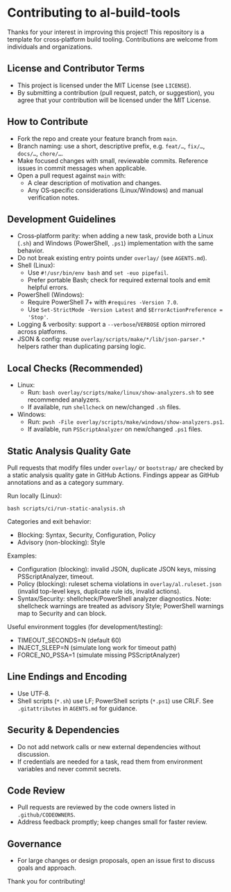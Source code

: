 Contributing to al-build-tools
================================

Thanks for your interest in improving this project! This repository is a template for cross‑platform build tooling. Contributions are welcome from individuals and organizations.

License and Contributor Terms
-----------------------------
- This project is licensed under the MIT License (see `LICENSE`).
- By submitting a contribution (pull request, patch, or suggestion), you agree that your contribution will be licensed under the MIT License.

How to Contribute
-----------------
- Fork the repo and create your feature branch from `main`.
- Branch naming: use a short, descriptive prefix, e.g. `feat/…`, `fix/…`, `docs/…`, `chore/…`.
- Make focused changes with small, reviewable commits. Reference issues in commit messages when applicable.
- Open a pull request against `main` with:
  - A clear description of motivation and changes.
  - Any OS‑specific considerations (Linux/Windows) and manual verification notes.

Development Guidelines
----------------------
- Cross‑platform parity: when adding a new task, provide both a Linux (`.sh`) and Windows (PowerShell, `.ps1`) implementation with the same behavior.
- Do not break existing entry points under `overlay/` (see `AGENTS.md`).
- Shell (Linux):
  - Use `#!/usr/bin/env bash` and `set -euo pipefail`.
  - Prefer portable Bash; check for required external tools and emit helpful errors.
- PowerShell (Windows):
  - Require PowerShell 7+ with `#requires -Version 7.0`.
  - Use `Set-StrictMode -Version Latest` and `$ErrorActionPreference = 'Stop'`.
- Logging & verbosity: support a `--verbose`/`VERBOSE` option mirrored across platforms.
- JSON & config: reuse `overlay/scripts/make/*/lib/json-parser.*` helpers rather than duplicating parsing logic.

Local Checks (Recommended)
--------------------------
- Linux:
  - Run: `bash overlay/scripts/make/linux/show-analyzers.sh` to see recommended analyzers.
  - If available, run `shellcheck` on new/changed `.sh` files.
- Windows:
  - Run: `pwsh -File overlay/scripts/make/windows/show-analyzers.ps1`.
  - If available, run `PSScriptAnalyzer` on new/changed `.ps1` files.

Static Analysis Quality Gate
----------------------------
Pull requests that modify files under `overlay/` or `bootstrap/` are checked by a static analysis quality gate in GitHub Actions. Findings appear as GitHub annotations and as a category summary.

Run locally (Linux):
```
bash scripts/ci/run-static-analysis.sh
```

Categories and exit behavior:
- Blocking: Syntax, Security, Configuration, Policy
- Advisory (non-blocking): Style

Examples:
- Configuration (blocking): invalid JSON, duplicate JSON keys, missing PSScriptAnalyzer, timeout.
- Policy (blocking): ruleset schema violations in `overlay/al.ruleset.json` (invalid top-level keys, duplicate rule ids, invalid actions).
- Syntax/Security: shellcheck/PowerShell analyzer diagnostics. Note: shellcheck warnings are treated as advisory Style; PowerShell warnings map to Security and can block.

Useful environment toggles (for development/testing):
- TIMEOUT_SECONDS=N (default 60)
- INJECT_SLEEP=N (simulate long work for timeout path)
- FORCE_NO_PSSA=1 (simulate missing PSScriptAnalyzer)

Line Endings and Encoding
-------------------------
- Use UTF‑8.
- Shell scripts (`*.sh`) use LF; PowerShell scripts (`*.ps1`) use CRLF. See `.gitattributes` in `AGENTS.md` for guidance.

Security & Dependencies
-----------------------
- Do not add network calls or new external dependencies without discussion.
- If credentials are needed for a task, read them from environment variables and never commit secrets.

Code Review
-----------
- Pull requests are reviewed by the code owners listed in `.github/CODEOWNERS`.
- Address feedback promptly; keep changes small for faster review.

Governance
----------
- For large changes or design proposals, open an issue first to discuss goals and approach.

Thank you for contributing!

